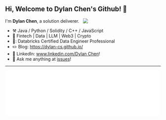 ## Hi, Welcome to Dylan Chen's Github! 👋
<picture>
    <source media="(prefers-color-scheme: dark)" srcset="https://github-readme-stats-ouuan.vercel.app/api?username=Dylan-CS&theme=dark&show_icons=true&t=12345">
    <img align="right" width="50%" src="https://github-readme-stats-ouuan.vercel.app/api?username=Dylan-CS&t=12345">
</picture>

I'm **Dylan Chen**, a solution deliverer.

-   :hammer_and_pick: Java / Python / Solidity / C++ / JavaScript 
-   :seedling: Fintech | Data | LLM | Web3 | Crypto
-   💼: Databricks Certified Data Engineer Professional
-   :pencil2: Blog: https://dylan-cs.github.io/  
-   :link: LinkedIn: [www.linkedin.com/Dylan Chen](https://www.linkedin.com/in/dylan-chen-684a52249/)!
-   :thought_balloon: Ask me anything at [issues](https://github.com/Dylan-CS/Dylan-CS/issues)!

---
<div style="display: flex;">
  <img src="https://raw.githubusercontent.com/dylan-cs/github-stats-transparent/output/generated/overview.svg" alt="GitHub Overview" style="width: 49%;">
  <img src="https://raw.githubusercontent.com/dylan-cs/github-stats-transparent/output/generated/languages.svg" alt="GitHub Languages" style="width: 50%;">
</div>



